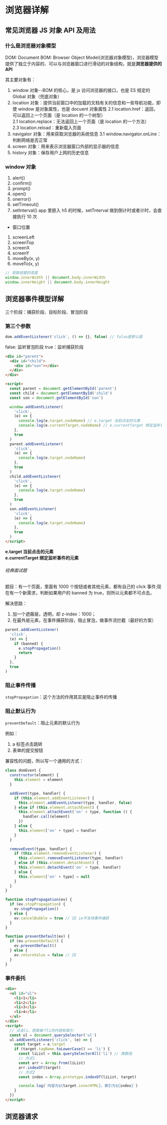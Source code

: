 # 浏览器详解

## 常见浏览器 JS 对象 API 及用法

### 什么是浏览器对象模型

DOM: Document
BOM: Browser Object Model(浏览器对象模型)，浏览器模型提供了独立于内容的、可以与浏览器窗口进行滑动的对象结构，就是**浏览器提供的 API**

其主要对象有：

1. window 对象--BOM 的核心，是 js 访问浏览器的接口，也是 ES 规定的 Global 对象（兜底对象）
2. location 对象：提供当前窗口中的加载的文档有关的信息和一些导航功能，即使 window 是对象属性，也是 docuent 对象属性
   2.1 location.href：返回，可以返回上一个页面（是 location 的一个树型）  
   2.1 location.replace：无法返回上一个页面（是 location 的一个方法）  
   2.3 location.reload：重新载入页面
3. navigator 对象：用来获取浏览器的系统信息
   3.1 window.navigator.onLine：判断网络是否正常
4. screen 对象：用来表示浏览器窗口外部的显示器的信息
5. history 对象：保存用户上网的历史信息

### window 对象

1. alert()
2. confirm()
3. prompt()
4. open()
5. onerror()
6. setTimeout()
7. setInterval()
   app 里嵌入 h5 的时候，setTnterval 做到倒计时或者计时，会直接执行 10 次

- 窗口位置

1. screenLeft
2. screenTop
3. screenX
4. screenY
5. moveBy(x, y)
6. moveTo(x, y)

```js
// 获取视窗的高度
window.innerWidth || document.body.innerWidth
window.innerHeight || document.body.innerHeight
```

## 浏览器事件模型详解

三个阶段：捕获阶段、目标阶段、冒泡阶段

### 第三个参数

```js
dom.addEventListener('click', () => {}, false) // false是默认值
```

false: 监听冒泡阶段
true：监听捕获阶段

```html
<div id="parent">
  <div id="child">
    <div id="son"></div>
  </div>
</div>

<script>
  const parent = document.getElementById('parent')
  const child = document.getElementById('child')
  const son = document.getElementById('son')

  window.addEventListener(
    'click',
    (e) => {
      console.log(e.target.nodeName) // e.target 当前点击的元素
      console.log(e.currentTarget.nodeName) // e.currentTarget 绑定监听事件的元素
    },
    true
  )
  parent.addEventListener(
    'click',
    (e) => {
      console.log(e.target.nodeName)
    },
    true
  )
  child.addEventListener(
    'click',
    (e) => {
      console.log(e.target.nodeName)
    },
    true
  )
  son.addEventListener(
    'click',
    (e) => {
      console.log(e.target.nodeName)
    },
    true
  )
</script>
```

**e.target 当前点击的元素**  
**e.currentTarget 绑定监听事件的元素**

###### 经典面试题

题目：有一个页面，里面有 1000 个按钮或者其他元素，都有自己的 click 事件;现在有一个新需求，判断如果用户的 banned 为 true，则所以元素都不可点击。

解决思路：

1. 加一个遮蔽层，透明，却 z-index：1000；
2. 在最外层元素，在事件捕获阶段，阻止冒泡，做事件流拦截（最好的方案）

```js
parent.addEventListener(
  'click',
  (e) => {
    if (banned) {
      e.stopPropagation()
      return
    }
  },
  true
)
```

### 阻止事件传播

`stopPropagation`：这个方法的作用其实是阻止事件的传播

### 阻止默认行为

`preventDefault`：阻止元素的默认行为

例如：

1. a 标签点击跳转
2. 表单的提交按钮

兼容性的问题，所以写一个通用的方式：

```js
class domEvent {
  constructor(element) {
    this.element = element
  }

  addEvent(type, handler) {
    if (this.element.addEventListener) {
      this.element.addEventListener(type, handler, false)
    } else if (this.element.attachEvent) {
      this.element.attachEvent('on' + type, function () {
        handler.call(element)
      })
    } else {
      this.element['on' + type] = handler
    }
  }

  removeEvent(type, handler) {
    if (this.element.removeEventListener) {
      this.element.removeEventListener(type, handler)
    } else if (this.element.detachEvent) {
      this.element.detachEvent('on' + type, handler)
    } else {
      this.element['on' + type] = null
    }
  }
}

function stopPropagation(ev) {
  if (ev.stopPropagation) {
    ev.stopPropagation()
  } else {
    ev.cancelBubble = true // IE ie不支持事件捕获
  }
}

function preventDefault(ev) {
  if (ev.preventDefault) {
    ev.preventDefault()
  } else {
    ev.returnValue = false // IE
  }
}
```

### 事件委托

```html
<div>
  <ul id="ul">
    <li>1</li>
    <li>2</li>
    <li>3</li>
    <li>4</li>
  </ul>
</div>
<script>
  // 点击li，获取每个li的内容和索引
  const ul = document.querySelector('ul')
  ul.addEventListener('click', (e) => {
    const target = e.target
    if (target.tagName.toLowerCase() == 'li') {
      const liList = this.querySelectorAll('li') // 类数组
      // 方式1
      const arr = Array.from(liList)
      arr.indexOf(target)
      // 方式2
      const index = Array.prototype.indexOf(liList, target)

      console.log(`内容为${target.innerHTML}，索引为${index}`)
    }
  })
</script>
```

## 浏览器请求
